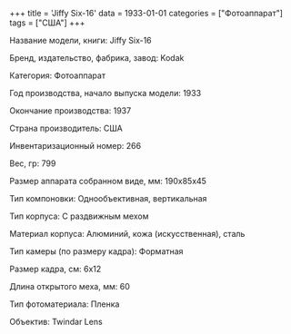 +++
title = 'Jiffy Six-16'
data = 1933-01-01
categories = ["Фотоаппарат"]
tags = ["США"]
+++

Название модели, книги: Jiffy Six-16

Бренд, издательство, фабрика, завод: Kodak

Категория: Фотоаппарат

Год производства, начало выпуска модели: 1933

Окончание производства: 1937

Страна производитель: США

Инвентаризационный номер: 266

Вес, гр: 799

Размер аппарата  собранном виде, мм: 190x85x45

Тип компоновки: Однообъективная, вертикальная

Тип корпуса: С раздвижным мехом

Материал корпуса: Алюминий, кожа (искусственная), сталь

Тип камеры (по размеру кадра): Форматная

Размер кадра, см: 6х12

Длина открытого меха, мм: 60

Тип фотоматериала: Пленка

Объектив: Twindar Lens

